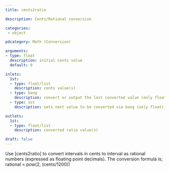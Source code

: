```yaml
---
title: cents2ratio

description: Cents/Rational conversion

categories: 
 - object

pdcategory: Math (Conversion)

arguments:
- type: float
  description: initial cents value
  default: 0

inlets:
  1st:
  - type: float/list
    description: cents value(s)
  - type: bang
    description: convert or output the last converted value (only float)
  - type: set
    description: sets next value to be converted via bang (only float)

outlets:
  1st:
  - type: float/list
    description: converted ratio value(s)

draft: false
---
```


Use [cents2ratio] to convert intervals in cents to interval as rational numbers (expressed as floating point decimals). The conversion formula is;
rational = pow(2, (cents/1200))